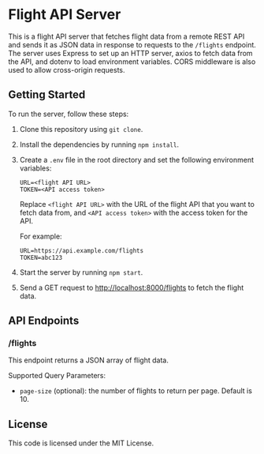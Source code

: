 Flight API Server
=================

This is a flight API server that fetches flight data from a remote REST API and sends it as JSON data in response to requests to the `/flights` endpoint. The server uses Express to set up an HTTP server, axios to fetch data from the API, and dotenv to load environment variables. CORS middleware is also used to allow cross-origin requests.

Getting Started
---------------

To run the server, follow these steps:

1. Clone this repository using `git clone`.
2. Install the dependencies by running `npm install`.
3. Create a `.env` file in the root directory and set the following environment variables:

    ```
    URL=<flight API URL>
    TOKEN=<API access token>
    ```

    Replace `<flight API URL>` with the URL of the flight API that you want to fetch data from, and `<API access token>` with the access token for the API.

    For example:

    ```
    URL=https://api.example.com/flights
    TOKEN=abc123
    ```

4. Start the server by running `npm start`.
5. Send a GET request to [http://localhost:8000/flights](http://localhost:8000/flights) to fetch the flight data.

API Endpoints
-------------

### /flights

This endpoint returns a JSON array of flight data.

Supported Query Parameters:

- `page-size` (optional): the number of flights to return per page. Default is 10.

License
-------

This code is licensed under the MIT License.

